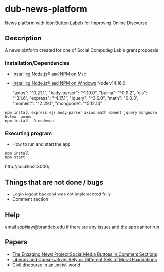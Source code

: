 # dub-news-platform
News platform with Icon Button Labels for Improving Online Discourse


## Description
A news platform created for one of Social Computing Lab's grant proposals 



### Installation/Dependencies

* [Installing Node.js® and NPM on Mac](https://treehouse.github.io/installation-guides/mac/node-mac.html)
* [Installing Node.js® and NPM on Windows](https://treehouse.github.io/installation-guides/windows/node-windows.html)
Node v14.16.0

    "axios": "^0.21.1",
    "body-parser": "^1.19.0",
    "bulma": "^0.9.2",
    "ejs": "^3.1.6",
    "express": "^4.17.1",
    "jquery": "^3.6.0",
    "math": "0.0.3",
    "moment": "^2.29.1",
    "mongoose": "^5.12.14"
    
    

```
npm install express ejs body-parser axios math moment jquery mongoose bulma  axios
npm install -D nodemon 
```


### Executing program

* How to run and start the app

```
npm install
npm start
```
http://localhost:3000/


## Things that are not done / bugs
* Login logout backend was not implemented fully
* Comment section 

## Help

email sophiaw@brandeis.edu if there are any issues and the app cannot run


## Papers

* [The Engaging News Project Social Media Buttons in Comment Sections](https://mediaengagement.org/wp-content/uploads/2014/04/ENP_Buttons_Report.pdf)
* [Liberals and Conservatives Rely on Different Sets of Moral Foundations](https://fbaum.unc.edu/teaching/articles/JPSP-2009-Moral-Foundations.pdf)
* [Civil discourse in an uncivil world](https://www.apa.org/monitor/2016/05/cover-civil-discourse)
